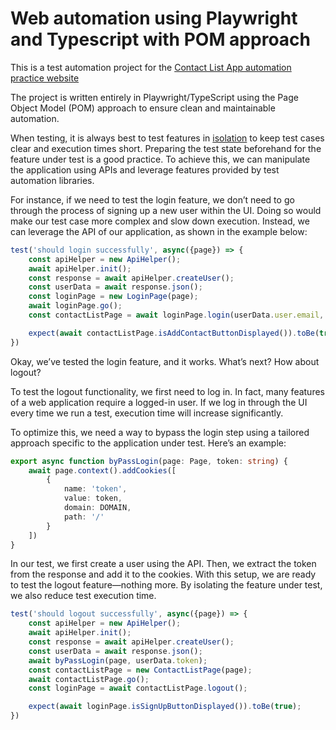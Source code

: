 # Web automation using Playwright and Typescript with POM approach

This is a test automation project for the [Contact List App automation practice website](https://thinking-tester-contact-list.herokuapp.com)

The project is written entirely in Playwright/TypeScript using the Page Object Model (POM) approach to ensure clean and maintainable automation.

When testing, it is always best to test features in <ins>isolation</ins> to keep test cases clear and execution times short. Preparing the test state beforehand for the feature under test is a good practice. To achieve this, we can manipulate the application using APIs and leverage features provided by test automation libraries.

For instance, if we need to test the login feature, we don’t need to go through the process of signing up a new user within the UI. Doing so would make our test case more complex and slow down execution. Instead, we can leverage the API of our application, as shown in the example below:

```typescript
test('should login successfully', async({page}) => {
    const apiHelper = new ApiHelper();
    await apiHelper.init();
    const response = await apiHelper.createUser();
    const userData = await response.json();
    const loginPage = new LoginPage(page);
    await loginPage.go();
    const contactListPage = await loginPage.login(userData.user.email, VALID_PASSWORD);

    expect(await contactListPage.isAddContactButtonDisplayed()).toBe(true);
})
```

Okay, we’ve tested the login feature, and it works. What’s next? How about logout?

To test the logout functionality, we first need to log in. In fact, many features of a web application require a logged-in user. If we log in through the UI every time we run a test, execution time will increase significantly.

To optimize this, we need a way to bypass the login step using a tailored approach specific to the application under test. Here’s an example:

```typescript
export async function byPassLogin(page: Page, token: string) {
    await page.context().addCookies([
        {
            name: 'token',
            value: token,
            domain: DOMAIN,
            path: '/'
        }
    ])
}
```

In our test, we first create a user using the API. Then, we extract the token from the response and add it to the cookies. With this setup, we are ready to test the logout feature—nothing more. By isolating the feature under test, we also reduce test execution time.

```typescript
test('should logout successfully', async({page}) => {
    const apiHelper = new ApiHelper();
    await apiHelper.init();
    const response = await apiHelper.createUser();
    const userData = await response.json();
    await byPassLogin(page, userData.token);
    const contactListPage = new ContactListPage(page);
    await contactListPage.go();
    const loginPage = await contactListPage.logout();

    expect(await loginPage.isSignUpButtonDisplayed()).toBe(true);
})
```